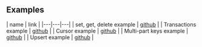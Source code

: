 
Examples
--------

| name | link  |
|---|---|---|
| set, get, delete example | [github](https://github.com/pmwkaa/sophia/blob/master/example/crud.c) |
| Transactions example | [github](https://github.com/pmwkaa/sophia/blob/master/example/transaction.c) |
| Cursor example | [github](https://github.com/pmwkaa/sophia/blob/master/example/cursor.c) |
| Multi-part keys example | [github](https://github.com/pmwkaa/sophia/blob/master/example/multipart.c) |
| Upsert example | [github](https://github.com/pmwkaa/sophia/blob/master/example/upsert.c) |
